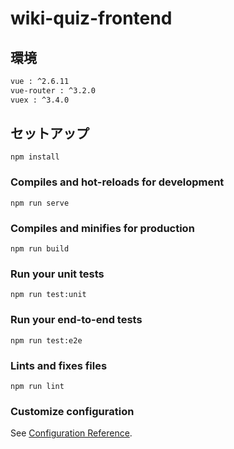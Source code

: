 # wiki-quiz-frontend

## 環境

```txt
vue : ^2.6.11
vue-router : ^3.2.0
vuex : ^3.4.0
```

## セットアップ

```
npm install
```

### Compiles and hot-reloads for development

```
npm run serve
```

### Compiles and minifies for production

```
npm run build
```

### Run your unit tests

```
npm run test:unit
```

### Run your end-to-end tests

```
npm run test:e2e
```

### Lints and fixes files

```
npm run lint
```

### Customize configuration

See [Configuration Reference](https://cli.vuejs.org/config/).
